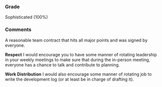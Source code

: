 ### Grade
Sophisticated (100%)

### Comments
A reasonable team contract that hits all major points and was signed by everyone. 

**Respect** I would encourage you to have some manner of rotating leadership in your weekly meetings to make sure that during the in-person meeting, everyone has a chance to talk and contribute to planning. 

**Work Distribution** I would also encourage some manner of rotating job to write the development log (or at least be in charge of drafting it). 